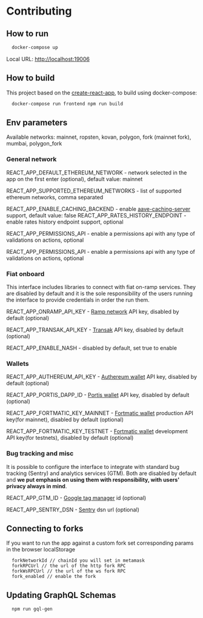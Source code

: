 # Contributing

## How to run
```bash
  docker-compose up
```

Local URL: [http://localhost:19006](http://localhost:19006)

## How to build
This project based on the [create-react-app](https://github.com/facebook/create-react-app), to build using docker-compose:
```bash
  docker-compose run frontend npm run build
```

## Env parameters
Available networks: mainnet, ropsten, kovan, polygon, fork (mainnet fork), mumbai, polygon_fork

### General network
REACT_APP_DEFAULT_ETHEREUM_NETWORK - network selected in the app on the first enter (optional), default value: mainnet

REACT_APP_SUPPORTED_ETHEREUM_NETWORKS - list of supported ethereum networks, comma separated

REACT_APP_ENABLE_CACHING_BACKEND - enable [aave-caching-server](https://github.com/aave/aave-ui-caching-server) support, default value: false
REACT_APP_RATES_HISTORY_ENDPOINT - enable rates history endpoint support, optional

REACT_APP_PERMISSIONS_API - enable a permissions api with any type of validations on actions, optional

REACT_APP_PERMISSIONS_API - enable a permissions api with any type of validations on actions, optional

### Fiat onboard
This interface includes libraries to connect with fiat on-ramp services. They are disabled by default and it is the sole responsibility of the users running the interface to provide credentials in order the run them.

REACT_APP_ONRAMP_API_KEY - [Ramp network](https://ramp.network/) API key, disabled by default (optional)

REACT_APP_TRANSAK_API_KEY - [Transak](https://transak.com/) API key, disabled by default (optional)

REACT_APP_ENABLE_NASH - disabled by default, set true to enable

### Wallets
REACT_APP_AUTHEREUM_API_KEY - [Authereum wallet](https://authereum.com/) API key, disabled by default (optional)

REACT_APP_PORTIS_DAPP_ID - [Portis wallet](https://www.portis.io/) API key, disabled by default (optional)

REACT_APP_FORTMATIC_KEY_MAINNET - [Fortmatic wallet](https://fortmatic.com/) production API key(for mainnet), disabled by default (optional)

REACT_APP_FORTMATIC_KEY_TESTNET - [Fortmatic wallet](https://fortmatic.com/) development API key(for testnets), disabled by default (optional)

### Bug tracking and misc
It is possible to configure the interface to integrate with standard bug tracking (Sentry) and analytics services (GTM). Both are disabled by default and **we put emphasis on using them with responsibility, with users' privacy always in mind**.

REACT_APP_GTM_ID - [Google tag manager](https://marketingplatform.google.com/about/tag-manager/) id (optional)

REACT_APP_SENTRY_DSN - [Sentry](https://sentry.io/) dsn url (optional)

## Connecting to forks
If you want to run the app against a custom fork set corresponding params in the browser localStorage
```
  forkNetworkId // chainId you will set in metamask
  forkRPCUrl // the url of the http fork RPC
  forkWsRPCUrl // the url of the ws fork RPC
  fork_enabled // enable the fork
```

## Updating GraphQL Schemas
```bash
  npm run gql-gen
```
